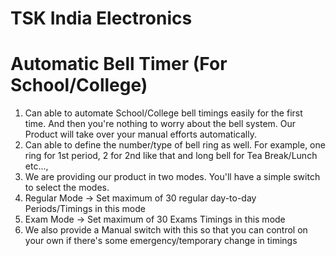 # TSK India Electronics

# Automatic Bell Timer (For School/College)
1. Can able to automate School/College bell timings easily for the first time. And then you're nothing to worry about the bell system. Our Product will take over your manual efforts automatically.
2. Can able to define the number/type of bell ring as well. For example, one ring for 1st period, 2 for 2nd like that and long bell for Tea Break/Lunch etc...,
3. We are providing our product in two modes. You'll have a simple switch to select the modes.
  1. Regular Mode -> Set maximum of 30 regular day-to-day Periods/Timings in this mode
  2. Exam Mode -> Set maximum of 30 Exams Timings in this mode
4. We also provide a Manual switch with this so that you can control on your own if there's some emergency/temporary change in timings
